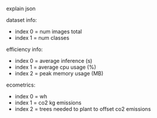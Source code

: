 explain json

dataset info:
- index 0 = num images total
- index 1 = num classes

efficiency info:
- index 0 = average inference (s)
- index 1 = average cpu usage (%)
- index 2 = peak memory usage (MB)

ecometrics:
- index 0 = wh
- index 1 = co2 kg emissions
- index 2 = trees needed to plant to offset co2 emissions
